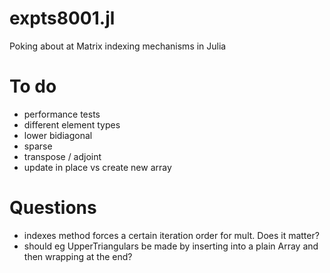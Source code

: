 # expts8001.jl
Poking about at Matrix indexing mechanisms in Julia

# To do
- performance tests
- different element types
- lower bidiagonal
- sparse
- transpose / adjoint
- update in place vs create new array

# Questions
- indexes method forces a certain iteration order for mult. Does it matter?
- should eg UpperTriangulars be made by inserting into a plain Array and then wrapping at the end?
